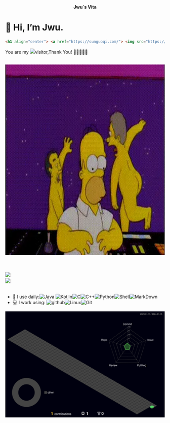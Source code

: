 

<center> <b>Jwu`s Vita</b> </center>

# 👋 Hi, I’m Jwu.

```html
<h1 align="center"> <a href="https://sunguoqi.com/"> <img src="https://readme-typing-svg.herokuapp.com/?lines=console.log(%22Hello%2C%20World!%22);Nice To Meet You&center=true&size=27"> </a> </h1>
```

You are my <img src=https://profile-counter.glitch.me/all-smile/count.svg></img>visitor,Thank You! 🎉🎉🎉🎉🎉
<br>
<br>

<div align=center>
	<img src=https://github.com/295173098/295173098/blob/main/img/bg_main.webp width="800px" height="600px"></img>
</div>

<br>
<br>
<br>

<div>
    <img src=https://github-readme-stats.vercel.app/api?username=295173098&show_icons=true&theme=tokyonight width=49%></img>
	<br>
	<img src=https://github-readme-stats.vercel.app/api/top-langs/?username=295173098&layout=compact&theme=tokyonight width=49%></img>

</div>

<br>

- 🚀 I use daily:![Java](https://img.shields.io/badge/Java-ED8B00?style=for-the-badge&logo=java&logoColor=white) ![Kotlin](https://img.shields.io/badge/Kotlin-0095D5?&style=for-the-badge&logo=kotlin&logoColor=white)![C](https://img.shields.io/badge/C-00599C?style=for-the-badge&logo=c&logoColor=white)![C++](https://img.shields.io/badge/C%2B%2B-00599C?style=for-the-badge&logo=c%2B%2B&logoColor=white)![Python](https://img.shields.io/badge/Python-14354C?style=for-the-badge&logo=python&logoColor=white)![Shell](https://img.shields.io/badge/Shell_Script-121011?style=for-the-badge&logo=gnu-bash&logoColor=white)![MarkDown](https://img.shields.io/badge/Markdown-000000?style=for-the-badge&logo=markdown&logoColor=white)
- 💻 I work using: ![github](https://img.shields.io/badge/GitHub-100000?style=for-the-badge&logo=github&logoColor=white)![Linux](https://img.shields.io/badge/Linux-FCC624?style=for-the-badge&logo=linux&logoColor=black)![Git](https://img.shields.io/badge/GIT-E44C30?style=for-the-badge&logo=git&logoColor=white)



![Personal 3D Metrics](./profile-3d-contrib/profile-night-green.svg)



